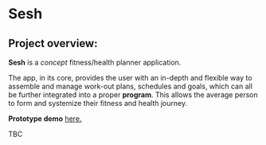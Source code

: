 # Sesh
## Project overview:

**Sesh** is a *concept* fitness/health planner application. 

The app, in its core, provides the user with an in-depth and flexible way to assemble and manage work-out plans, schedules and goals, which can all be 
further integrated into a proper **program**. This allows the average person to form and systemize their fitness and health journey.

**Prototype demo** [here.](https://cloud.protopie.io/p/f32371a789?ui=false&mockup=true&touchHint=false&scaleToFit=true&cursorType=touch)

TBC